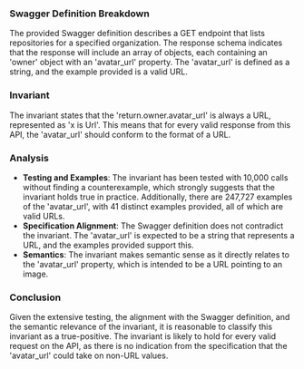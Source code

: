 ### Swagger Definition Breakdown
The provided Swagger definition describes a GET endpoint that lists repositories for a specified organization. The response schema indicates that the response will include an array of objects, each containing an 'owner' object with an 'avatar_url' property. The 'avatar_url' is defined as a string, and the example provided is a valid URL.

### Invariant
The invariant states that the 'return.owner.avatar_url' is always a URL, represented as 'x is Url'. This means that for every valid response from this API, the 'avatar_url' should conform to the format of a URL.

### Analysis
- **Testing and Examples**: The invariant has been tested with 10,000 calls without finding a counterexample, which strongly suggests that the invariant holds true in practice. Additionally, there are 247,727 examples of the 'avatar_url', with 41 distinct examples provided, all of which are valid URLs.
- **Specification Alignment**: The Swagger definition does not contradict the invariant. The 'avatar_url' is expected to be a string that represents a URL, and the examples provided support this.
- **Semantics**: The invariant makes semantic sense as it directly relates to the 'avatar_url' property, which is intended to be a URL pointing to an image.

### Conclusion
Given the extensive testing, the alignment with the Swagger definition, and the semantic relevance of the invariant, it is reasonable to classify this invariant as a true-positive. The invariant is likely to hold for every valid request on the API, as there is no indication from the specification that the 'avatar_url' could take on non-URL values.
